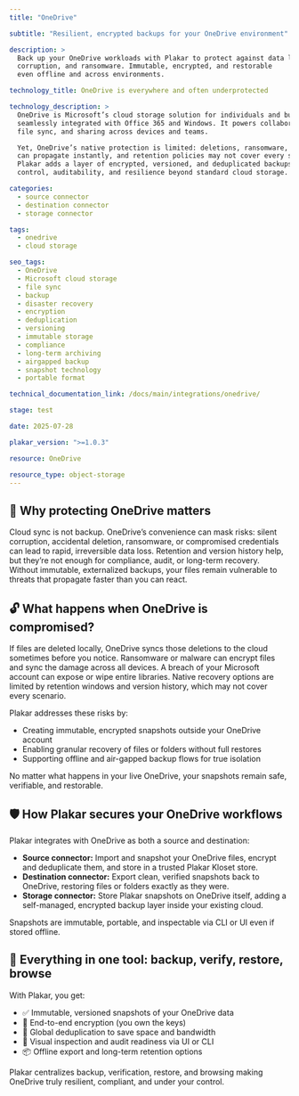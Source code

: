 ```yaml
---
title: "OneDrive"

subtitle: "Resilient, encrypted backups for your OneDrive environment"

description: >
  Back up your OneDrive workloads with Plakar to protect against data loss,
  corruption, and ransomware. Immutable, encrypted, and restorable 
  even offline and across environments.

technology_title: OneDrive is everywhere and often underprotected

technology_description: >
  OneDrive is Microsoft’s cloud storage solution for individuals and businesses,
  seamlessly integrated with Office 365 and Windows. It powers collaboration,
  file sync, and sharing across devices and teams.

  Yet, OneDrive’s native protection is limited: deletions, ransomware, or account breaches
  can propagate instantly, and retention policies may not cover every scenario.
  Plakar adds a layer of encrypted, versioned, and deduplicated backups giving you
  control, auditability, and resilience beyond standard cloud storage.

categories:
  - source connector
  - destination connector
  - storage connector

tags:
  - onedrive
  - cloud storage

seo_tags:
  - OneDrive
  - Microsoft cloud storage
  - file sync
  - backup
  - disaster recovery
  - encryption
  - deduplication
  - versioning
  - immutable storage
  - compliance
  - long-term archiving
  - airgapped backup
  - snapshot technology
  - portable format

technical_documentation_link: /docs/main/integrations/onedrive/

stage: test

date: 2025-07-28

plakar_version: ">=1.0.3"

resource: OneDrive

resource_type: object-storage
---
```


## 🧠 Why protecting OneDrive matters

Cloud sync is not backup. OneDrive’s convenience can mask risks: silent corruption, accidental deletion, ransomware, or compromised credentials can lead to rapid, irreversible data loss. Retention and version history help, but they’re not enough for compliance, audit, or long-term recovery. Without immutable, externalized backups, your files remain vulnerable to threats that propagate faster than you can react.

## 🔓 What happens when OneDrive is compromised?

If files are deleted locally, OneDrive syncs those deletions to the cloud sometimes before you notice. Ransomware or malware can encrypt files and sync the damage across all devices. A breach of your Microsoft account can expose or wipe entire libraries. Native recovery options are limited by retention windows and version history, which may not cover every scenario.

Plakar addresses these risks by:

- Creating immutable, encrypted snapshots outside your OneDrive account
- Enabling granular recovery of files or folders without full restores
- Supporting offline and air-gapped backup flows for true isolation

No matter what happens in your live OneDrive, your snapshots remain safe, verifiable, and restorable.

## 🛡️ How Plakar secures your OneDrive workflows

Plakar integrates with OneDrive as both a source and destination:

- **Source connector:** Import and snapshot your OneDrive files, encrypt and deduplicate them, and store in a trusted Plakar Kloset store.
- **Destination connector:** Export clean, verified snapshots back to OneDrive, restoring files or folders exactly as they were.
- **Storage connector:** Store Plakar snapshots on OneDrive itself, adding a self-managed, encrypted backup layer inside your existing cloud.

Snapshots are immutable, portable, and inspectable via CLI or UI even if stored offline.

## 🧰 Everything in one tool: backup, verify, restore, browse

With Plakar, you get:

- ✅ Immutable, versioned snapshots of your OneDrive data
- 🔐 End-to-end encryption (you own the keys)
- 🧠 Global deduplication to save space and bandwidth
- 🔎 Visual inspection and audit readiness via UI or CLI
- 📦 Offline export and long-term retention options

Plakar centralizes backup, verification, restore, and browsing making OneDrive truly resilient, compliant, and under your control.

